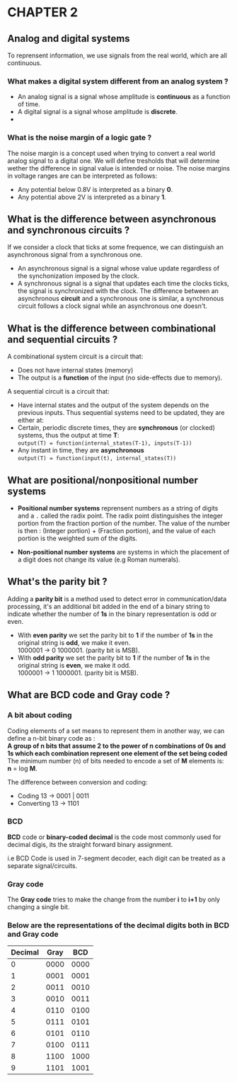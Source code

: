 # CHAPTER 2

## Analog and digital systems
To reprensent information, we use signals from the real world, which are all continuous.

### What makes a digital system different from an analog system ?
- An analog signal is a signal whose amplitude is **continuous** as a function of time.
- A digital signal is a signal whose amplitude is **discrete**.
-
### What is the noise margin of a logic gate ?
The noise margin is a concept used when trying to convert a real world analog signal to a digital one.
We will define tresholds that will determine wether the difference in signal value is intended or noise.
The noise margins in voltage ranges are can be interpreted as follows:
- Any potential below 0.8V is interpreted as a binary **0**.
- Any potential above 2V is interpreted as a binary **1**.

## What is the difference between asynchronous and synchronous circuits ?
If we consider a clock that ticks at some frequence, we can distinguish an asynchronous signal from a synchronous one.
- An asynchronous signal is a signal whose value update regardless of the synchonization imposed by the clock.
- A synchronous signal is a signal that updates each time the clocks ticks, the signal is synchronized with the clock.
The difference between an asynchronous **circuit** and a synchronous one is similar, a synchronous circuit follows a clock signal while an asynchronous one doesn't.

## What is the difference between combinational and sequential circuits ?
A combinational system circuit is a circuit that:
- Does not have internal states (memory)
- The output is a **function** of the input (no side-effects due to memory).

A sequential circuit is a circuit that:
- Have internal states and the output of the system depends on the previous inputs.
Thus sequential systems need to be updated, they are either at:
- Certain, periodic discrete times, they are **synchronous** (or clocked) systems, thus the output at time **T**:\
  `output(T) = function(internal_states(T-1), inputs(T-1))`
- Any instant in time, they are **asynchronous**\
  `output(T) = function(input(t), internal_states(T))`

## What are positional/nonpositional number systems
- **Positional number systems** reprensent numbers as a string of digits and a `.` called the radix point.
The radix point distinguishes the integer portion from the fraction portion of the number.
The value of the number is then : (Integer portion) + (Fraction portion), and the value of each portion is the weighted sum of the digits.

- **Non-positional number systems** are systems in which the placement of a digit does not change its value (e.g Roman numerals).
## What's the parity bit ?
Adding a **parity bit** is a method used to detect error in communication/data processing, it's an additional bit added in the end of a binary string to indicate
whether the number of **1s** in the binary representation is odd or even.
- With __even parity__ we set the parity bit to **1** if the number of **1s** in the original string is **odd**, we make it even. \
  1000001 -> 0 1000001. (parity bit is MSB).
- With __odd parity__  we set the parity bit to **1** if the number of **1s** in the original string is **even**, we make it odd. \
  1000001 -> 1 1000001. (parity bit is MSB).

## What are BCD code and Gray code ?
### A bit about coding
Coding elements of a set means to represent them in another way, we can define a n-bit binary code as : \
__A group of n bits that assume 2 to the power of n combinations of 0s and 1s which each combination represent one element of the set being coded__\
The minimum number (n) of bits needed to encode a set of **M** elements is: \
**n** = log **M**.

The difference between conversion and coding:
- Coding 13 -> 0001 | 0011
- Converting 13 -> 1101

### BCD

**BCD** code or __binary-coded decimal__ is the code most commonly used for decimal digis, its the straight forward binary assignment.

i.e BCD Code is used in 7-segment decoder, each digit can be treated as a separate signal/circuits.
### Gray code
The **Gray code** tries to make the change from the number **i** to **i+1** by only changing a single bit.

### Below are the representations of the decimal digits both in BCD and Gray code

|Decimal|Gray|BCD |
|-------|----|----|
| 0     |0000|0000|
| 1     |0001|0001|
| 2     |0011|0010|
| 3     |0010|0011|
| 4     |0110|0100|
| 5     |0111|0101|
| 6     |0101|0110|
| 7     |0100|0111|
| 8     |1100|1000|
| 9     |1101|1001|



